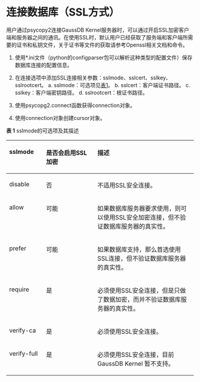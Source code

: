 # 连接数据库（SSL方式）<a name="ZH-CN_TOPIC_0000001127066489"></a>

用户通过psycopy2连接GaussDB Kernel服务器时，可以通过开启SSL加密客户端和服务器之间的通讯。在使用SSL时，默认用户已经获取了服务端和客户端所需要的证书和私钥文件，关于证书等文件的获取请参考Openssl相关文档和命令。

1.  使用\*.ini文件（python的configparser包可以解析这种类型的配置文件）保存数据库连接的配置信息。
2.  在连接选项中添加SSL连接相关参数：sslmode、sslcert、sslkey、sslrootcert。
    a.  sslmode：可选项见[表1](#table167989176183)。
    b.  sslcert：客户端证书路径。
    c.  sslkey：客户端密钥路径。
    d.  sslrootcert：根证书路径。

3.  使用psycopg2.connect函数获得connection对象。
4.  使用connection对象创建cursor对象。

**表 1**  sslmode的可选项及其描述

<a name="table167989176183"></a>
<table><thead align="left"><tr id="row137980170181"><th class="cellrowborder" valign="top" width="19.671967196719674%" id="mcps1.2.4.1.1"><p id="p1779912176188"><a name="p1779912176188"></a><a name="p1779912176188"></a>sslmode</p>
</th>
<th class="cellrowborder" valign="top" width="27.362736273627362%" id="mcps1.2.4.1.2"><p id="p16799101711180"><a name="p16799101711180"></a><a name="p16799101711180"></a>是否会启用SSL加密</p>
</th>
<th class="cellrowborder" valign="top" width="52.96529652965296%" id="mcps1.2.4.1.3"><p id="p187991817181812"><a name="p187991817181812"></a><a name="p187991817181812"></a>描述</p>
</th>
</tr>
</thead>
<tbody><tr id="row979913177185"><td class="cellrowborder" valign="top" width="19.671967196719674%" headers="mcps1.2.4.1.1 "><p id="p14799171716183"><a name="p14799171716183"></a><a name="p14799171716183"></a>disable</p>
</td>
<td class="cellrowborder" valign="top" width="27.362736273627362%" headers="mcps1.2.4.1.2 "><p id="p10799131751817"><a name="p10799131751817"></a><a name="p10799131751817"></a>否</p>
</td>
<td class="cellrowborder" valign="top" width="52.96529652965296%" headers="mcps1.2.4.1.3 "><p id="p107991817121810"><a name="p107991817121810"></a><a name="p107991817121810"></a>不适用SSL安全连接。</p>
</td>
</tr>
<tr id="row19799181719180"><td class="cellrowborder" valign="top" width="19.671967196719674%" headers="mcps1.2.4.1.1 "><p id="p8799131721817"><a name="p8799131721817"></a><a name="p8799131721817"></a>allow</p>
</td>
<td class="cellrowborder" valign="top" width="27.362736273627362%" headers="mcps1.2.4.1.2 "><p id="p1579961710189"><a name="p1579961710189"></a><a name="p1579961710189"></a>可能</p>
</td>
<td class="cellrowborder" valign="top" width="52.96529652965296%" headers="mcps1.2.4.1.3 "><p id="p879961791818"><a name="p879961791818"></a><a name="p879961791818"></a>如果数据库服务器要求使用，则可以使用SSL安全加密连接，但不验证数据库服务器的真实性。</p>
</td>
</tr>
<tr id="row19799417101810"><td class="cellrowborder" valign="top" width="19.671967196719674%" headers="mcps1.2.4.1.1 "><p id="p1979961711181"><a name="p1979961711181"></a><a name="p1979961711181"></a>prefer</p>
</td>
<td class="cellrowborder" valign="top" width="27.362736273627362%" headers="mcps1.2.4.1.2 "><p id="p37991117111814"><a name="p37991117111814"></a><a name="p37991117111814"></a>可能</p>
</td>
<td class="cellrowborder" valign="top" width="52.96529652965296%" headers="mcps1.2.4.1.3 "><p id="p16799101716188"><a name="p16799101716188"></a><a name="p16799101716188"></a>如果数据库支持，那么首选使用SSL连接，但不验证数据库服务器的真实性。</p>
</td>
</tr>
<tr id="row679916170181"><td class="cellrowborder" valign="top" width="19.671967196719674%" headers="mcps1.2.4.1.1 "><p id="p6799917171819"><a name="p6799917171819"></a><a name="p6799917171819"></a>require</p>
</td>
<td class="cellrowborder" valign="top" width="27.362736273627362%" headers="mcps1.2.4.1.2 "><p id="p5799101761818"><a name="p5799101761818"></a><a name="p5799101761818"></a>是</p>
</td>
<td class="cellrowborder" valign="top" width="52.96529652965296%" headers="mcps1.2.4.1.3 "><p id="p19799161751816"><a name="p19799161751816"></a><a name="p19799161751816"></a>必须使用SSL安全连接，但是只做了数据加密，而并不验证数据库服务器的真实性。</p>
</td>
</tr>
<tr id="row197990172186"><td class="cellrowborder" valign="top" width="19.671967196719674%" headers="mcps1.2.4.1.1 "><p id="p379919177185"><a name="p379919177185"></a><a name="p379919177185"></a>verify-ca</p>
</td>
<td class="cellrowborder" valign="top" width="27.362736273627362%" headers="mcps1.2.4.1.2 "><p id="p7799201712189"><a name="p7799201712189"></a><a name="p7799201712189"></a>是</p>
</td>
<td class="cellrowborder" valign="top" width="52.96529652965296%" headers="mcps1.2.4.1.3 "><p id="p1679911711183"><a name="p1679911711183"></a><a name="p1679911711183"></a>必须使用SSL安全连接。</p>
</td>
</tr>
<tr id="row157991617111810"><td class="cellrowborder" valign="top" width="19.671967196719674%" headers="mcps1.2.4.1.1 "><p id="p107991717161817"><a name="p107991717161817"></a><a name="p107991717161817"></a>verify-full</p>
</td>
<td class="cellrowborder" valign="top" width="27.362736273627362%" headers="mcps1.2.4.1.2 "><p id="p679981717180"><a name="p679981717180"></a><a name="p679981717180"></a>是</p>
</td>
<td class="cellrowborder" valign="top" width="52.96529652965296%" headers="mcps1.2.4.1.3 "><p id="p17799317131814"><a name="p17799317131814"></a><a name="p17799317131814"></a>必须使用SSL安全连接，目前GaussDB Kernel 暂不支持。</p>
</td>
</tr>
</tbody>
</table>

